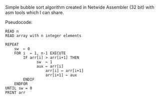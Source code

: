 Simple bubble sort algorithm created in Netwide Assembler (32 bit) with asm tools which I can share. 

Pseudocode:

	READ n
	READ array with n integer elements

	REPEAT
		sw  ← 0
		FOR i  ← 1, n-1 EXECUTE
			IF arr[i] > arr[i+1] THEN
				  sw  ← 1
				  aux ← arr[i]
          			  arr[i] ← arr[i+1]
          			  arr[i+1] ← aux
			ENDIF
		ENDFOR
	UNTIL sw = 0
  	PRINT arr
